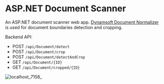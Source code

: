 # ASP.NET Document Scanner

An ASP.NET document scanner web app. [Dynamsoft Document Normalizer](https://www.dynamsoft.com/document-normalizer/docs/core/introduction/) is used for document boundaries detection and cropping.

Backend API:

* POST `/api/Document/detect`
* POST `/api/Document/crop`
* POST `/api/Document/detectAndCrop`
* GET `/api/Document/{ID}`
* GET `/api/Document/cropped/{ID}`

![localhost_7158_](https://github.com/xulihang/Capture-Vision-Server-Demos/assets/5462205/b9463f0d-0120-4c68-a812-96b769c3cd92)
